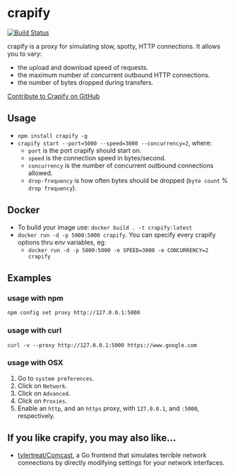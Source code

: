 # crapify

[![Build Status](https://travis-ci.org/bcoe/crapify.png)](https://travis-ci.org/bcoe/crapify)

crapify is a proxy for simulating slow, spotty, HTTP connections. It allows you to vary:

* the upload and download speed of requests.
* the maximum number of concurrent outbound HTTP connections.
* the number of bytes dropped during transfers.

[Contribute to Crapify on GitHub](https://github.com/bcoe/crapify)

## Usage

* `npm install crapify -g`
* `crapify start --port=5000 --speed=3000 --concurrency=2`, where:
  * `port` is the port crapify should start on.
  * `speed` is the connection speed in bytes/second.
  * `concurrency` is the number of concurrent outbound connections allowed.
  * `drop-frequency` is how often bytes should be dropped (`byte count` % `drop frequency`).

## Docker

* To build your image use: `docker build . -t crapify:latest`
* `docker run -d -p 5000:5000 crapify`. You can specify every crapify options thru env variables, eg:
  * `docker run -d -p 5000:5000 -e SPEED=3000 -e CONCURRENCY=2 crapify`

## Examples

### usage with npm

`npm config set proxy http://127.0.0.1:5000`

### usage with curl

`curl -v --proxy http://127.0.0.1:5000 https://www.google.com`

### usage with OSX

1. Go to `system preferences`.
2. Click on `Network`.
3. Click on `Advanced`.
4. Click on `Proxies`.
5. Enable an `http`, and an `https` proxy, with `127.0.0.1`, and `:5000`, respectively.

## If you like crapify, you may also like...

- [tylertreat/Comcast](https://github.com/tylertreat/Comcast), a Go frontend that simulates terrible network connections by directly modifying settings for your network interfaces.
